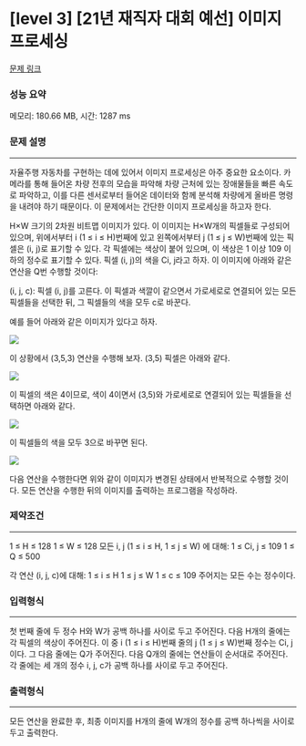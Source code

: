 # [level 3] [21년 재직자 대회 예선] 이미지 프로세싱

[문제 링크](https://softeer.ai/practice/info.do?idx=1&eid=627)

### 성능 요약
메모리: 180.66 MB, 시간: 1287 ms

### 문제 설명

-----

자율주행 자동차를 구현하는 데에 있어서 이미지 프로세싱은 아주 중요한 요소이다. 카메라를 통해 들어온 차량 전후의 모습을 파악해 차량 근처에 있는 장애물들을 빠른 속도로 파악하고, 이를 다른 센서로부터 들어온 데이터와 함께 분석해 차량에게 올바른 명령을 내려야 하기 때문이다. 이 문제에서는 간단한 이미지 프로세싱을 하고자 한다.

H×W 크기의 2차원 비트맵 이미지가 있다. 이 이미지는 H×W개의 픽셀들로 구성되어 있으며, 위에서부터 i (1 ≤ i ≤ H)번째에 있고 왼쪽에서부터 j (1 ≤ j ≤ W)번째에 있는 픽셀은 (i, j)로 표기할 수 있다. 각 픽셀에는 색상이 붙어 있으며, 이 색상은 1 이상 109 이하의 정수로 표기할 수 있다. 픽셀 (i, j)의 색을 Ci, j라고 하자. 이 이미지에 아래와 같은 연산을 Q번 수행할 것이다:

(i, j, c): 픽셀 (i, j)를 고른다. 이 픽셀과 색깔이 같으면서 가로세로로 연결되어 있는 모든 픽셀들을 선택한 뒤, 그 픽셀들의 색을 모두 c로 바꾼다.

예를 들어 아래와 같은 이미지가 있다고 하자.

![](https://softeer.ai/upload/2021/09/20210927_184556691_46387.png)

이 상황에서 (3,5,3) 연산을 수행해 보자. (3,5) 픽셀은 아래와 같다.

![](https://softeer.ai/upload/2021/09/20210927_184609053_05718.png)


이 픽셀의 색은 4이므로, 색이 4이면서 (3,5)와 가로세로로 연결되어 있는 픽셀들을 선택하면 아래와 같다.

![](https://softeer.ai/upload/2021/09/20210927_184619096_12829.png)

이 픽셀들의 색을 모두 3으로 바꾸면 된다.

![](https://softeer.ai/upload/2021/09/20210927_184628993_24088.png)


다음 연산을 수행한다면 위와 같이 이미지가 변경된 상태에서 반복적으로 수행할 것이다. 모든 연산을 수행한 뒤의 이미지를 출력하는 프로그램을 작성하라.

### 제약조건

-----

1 ≤ H ≤ 128
1 ≤ W ≤ 128
모든 i, j (1 ≤ i ≤ H, 1 ≤ j ≤ W) 에 대해:
1 ≤ Ci, j ≤ 109
1 ≤ Q ≤ 500

각 연산 (i, j, c)에 대해:
1 ≤ i ≤ H
1 ≤ j ≤ W
1 ≤ c ≤ 109
주어지는 모든 수는 정수이다.

### 입력형식
-----
첫 번째 줄에 두 정수 H와 W가 공백 하나를 사이로 두고 주어진다. 다음 H개의 줄에는 각 픽셀의 색상이 주어진다. 이 중 i (1 ≤ i ≤ H)번째 줄의 j (1 ≤ j ≤ W)번째 정수는 Ci, j이다.
그 다음 줄에는 Q가 주어진다. 다음 Q개의 줄에는 연산들이 순서대로 주어진다. 각 줄에는 세 개의 정수 i, j, c가 공백 하나를 사이로 두고 주어진다.

### 출력형식
-----
모든 연산을 완료한 후, 최종 이미지를 H개의 줄에 W개의 정수를 공백 하나씩을 사이로 두고 출력한다.

